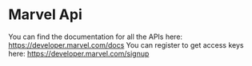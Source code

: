 # Marvel Api
You can find the documentation for all the APIs here: https://developer.marvel.com/docs
You can register to get access keys here: https://developer.marvel.com/signup
